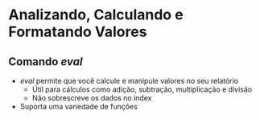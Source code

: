 # Analizando, Calculando e Formatando Valores

## Comando _eval_

* _eval_ permite que você calcule e manipule valores no seu relatório
	* Útil para cálculos como adição, subtração, multiplicação e divisão
	* Não sobrescreve os dados no index
* Suporta uma variedade de funções
<!--stackedit_data:
eyJoaXN0b3J5IjpbNDMwNjM1ODk0LC0xNTc0MTAyNDg4XX0=
-->
